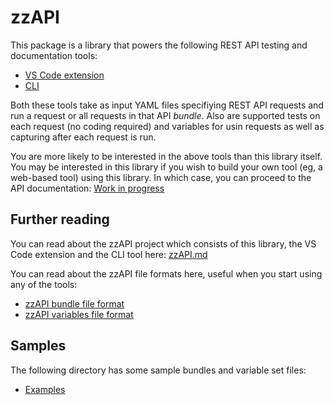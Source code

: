 # zzAPI

This package is a library that powers the following REST API testing and documentation tools:

  * [VS Code extension](https://marketplace.visualstudio.com/items?itemName=AgroStar.zzapi) 
  * [CLI](https://github.com/agrostar/zzapi-cli)

Both these tools take as input YAML files specifiying REST API requests and run a request or all requests in that API *bundle*. Also are supported tests on each request (no coding required) and variables for usin requests as well as capturing after each request is run.

You are more likely to be interested in the above tools than this library itself. You may be interested in this library if you wish to build your own tool (eg, a web-based tool) using this library. In which case, you can proceed to the API documentation: [Work in progress]()

## Further reading

You can read about the zzAPI project which consists of this library, the VS Code extension and the CLI tool here: [zzAPI.md](docs/zzAPI.md)

You can read about the zzAPI file formats here, useful when you start using any of the tools:

  * [zzAPI bundle file format](docs/zzapi-bundle-description.md)
  * [zzAPI variables file format](docs/zzapi-varset-description.md)

## Samples

The following directory has some sample bundles and variable set files:

  * [Examples](examples/)

